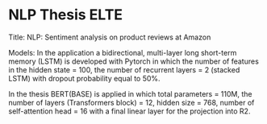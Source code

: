 # NLP Thesis ELTE

Title: 
NLP: Sentiment analysis on product reviews at Amazon

Models: 
In the application a bidirectional, multi-layer long short-term memory (LSTM) is developed with Pytorch in which the number of features in the hidden state = 100, the number of recurrent layers = 2 (stacked LSTM) with dropout probability equal to 50%.

In the thesis BERT(BASE) is applied in which total parameters = 110M, the number of layers (Transformers block) = 12, hidden size = 768, number of self-attention head = 16 with a final linear layer for the projection into R2.
